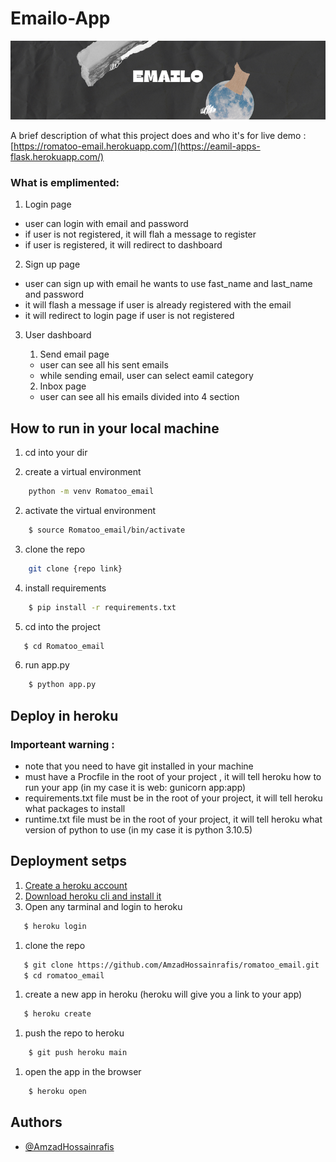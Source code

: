 
# Emailo-App

![Alt text](website/static/gitlab_img/banner%20(1).png)

A brief description of what this project does and who it's for
live demo : [https://romatoo-email.herokuapp.com/](https://eamil-apps-flask.herokuapp.com/)    

### What is emplimented: 

1. Login page
* user can login with email and password 
* if user is not registered, it will flah a message to register 
* if user is registered, it will redirect to dashboard
2. Sign up page 

* user can sign up with email he wants to use fast_name and last_name and password 
* it will flash a message if user is already registered with the email 
* it will redirect to login page if user is not registered 
  
   
3. User dashboard 
    

    1. Send email page 
      * user can see all his sent emails 
      * while sending email, user can select eamil category 

    2. Inbox page 
      * user can see all his emails divided into 4 section 


## How to run in your local machine 
1. cd into your dir

1. create a virtual environment 
```bash
    python -m venv Romatoo_email
```

2. activate the virtual environment 
```bash
    $ source Romatoo_email/bin/activate
```
3. clone the repo
```bash
    git clone {repo link} 
```
4. install requirements 
```bash
    $ pip install -r requirements.txt
```
5. cd into the project
```bash
   $ cd Romatoo_email
  ```
6. run app.py 
```bash
    $ python app.py
```
## Deploy in heroku 

### Importeant warning : 
  * note that you need to have git installed in your machine 
  * must have a Procfile in the root of your project , it will tell heroku how to run your app (in my case it is web: gunicorn app:app)
  * requirements.txt file must be in the root of your project, it will tell heroku what packages to install 
  * runtime.txt file must be in the root of your project, it will tell heroku what version of python to use (in my case it is python 3.10.5) 
  
  
## Deployment setps 

1. [Create a heroku account](https://id.heroku.com/login)
2. [Download heroku cli and install it](https://devcenter.heroku.com/articles/heroku-cli)
3. Open any tarminal and login to heroku
```bash
   $ heroku login
```

1. clone the repo 
```bash
   $ git clone https://github.com/AmzadHossainrafis/romatoo_email.git
   $ cd romatoo_email
```

1. create a new app in heroku (heroku will give you a link to your app) 
```bash
   $ heroku create 
```
1. push the repo to heroku
```bash
    $ git push heroku main
```

1. open the app in the browser

```bash
    $ heroku open
```
## Authors

- [@AmzadHossainrafis](https://github.com/AmzadHossainrafis)

